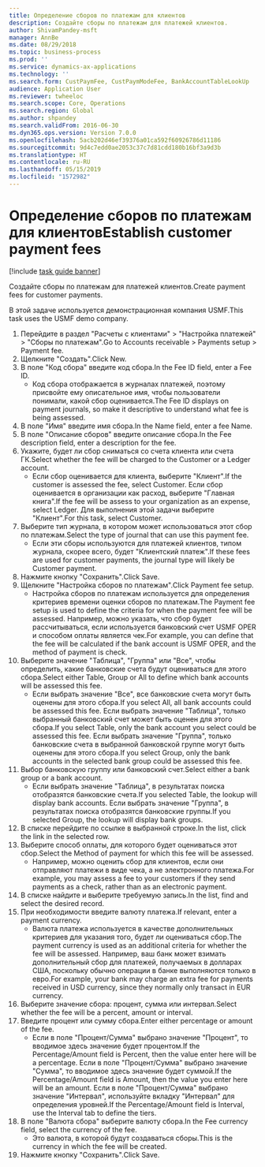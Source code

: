 ```yaml
---
title: Определение сборов по платежам для клиентов
description: Создайте сборы по платежам для платежей клиентов.
author: ShivamPandey-msft
manager: AnnBe
ms.date: 08/29/2018
ms.topic: business-process
ms.prod: ''
ms.service: dynamics-ax-applications
ms.technology: ''
ms.search.form: CustPaymFee, CustPaymModeFee, BankAccountTableLookUp
audience: Application User
ms.reviewer: twheeloc
ms.search.scope: Core, Operations
ms.search.region: Global
ms.author: shpandey
ms.search.validFrom: 2016-06-30
ms.dyn365.ops.version: Version 7.0.0
ms.openlocfilehash: 5acb202d46ef39376a01ca592f60926786d11186
ms.sourcegitcommit: 9d4c7edd0ae2053c37c7d81cdd180b16bf3a9d3b
ms.translationtype: HT
ms.contentlocale: ru-RU
ms.lasthandoff: 05/15/2019
ms.locfileid: "1572982"
---
```

# <a name="establish-customer-payment-fees"></a><span data-ttu-id="e304d-103">Определение сборов по платежам для клиентов</span><span class="sxs-lookup"><span data-stu-id="e304d-103">Establish customer payment fees</span></span>

[!include [task guide banner](../../includes/task-guide-banner.md)]

<span data-ttu-id="e304d-104">Создайте сборы по платежам для платежей клиентов.</span><span class="sxs-lookup"><span data-stu-id="e304d-104">Create payment fees for customer payments.</span></span>

<span data-ttu-id="e304d-105">В этой задаче используется демонстрационная компания USMF.</span><span class="sxs-lookup"><span data-stu-id="e304d-105">This task uses the USMF demo company.</span></span>

1. <span data-ttu-id="e304d-106">Перейдите в раздел "Расчеты с клиентами" > "Настройка платежей" > "Сборы по платежам".</span><span class="sxs-lookup"><span data-stu-id="e304d-106">Go to Accounts receivable > Payments setup > Payment fee.</span></span>
2. <span data-ttu-id="e304d-107">Щелкните "Создать".</span><span class="sxs-lookup"><span data-stu-id="e304d-107">Click New.</span></span>
3. <span data-ttu-id="e304d-108">В поле "Код сбора" введите код сбора.</span><span class="sxs-lookup"><span data-stu-id="e304d-108">In the Fee ID field, enter a Fee ID.</span></span>
    * <span data-ttu-id="e304d-109">Код сбора отображается в журналах платежей, поэтому присвойте ему описательное имя, чтобы пользователи понимали, какой сбор оценивается.</span><span class="sxs-lookup"><span data-stu-id="e304d-109">The Fee ID displays on payment journals, so make it descriptive to understand what fee is being assessed.</span></span>  
4. <span data-ttu-id="e304d-110">В поле "Имя" введите имя сбора.</span><span class="sxs-lookup"><span data-stu-id="e304d-110">In the Name field, enter a fee Name.</span></span>
5. <span data-ttu-id="e304d-111">В поле "Описание сборов" введите описание сбора.</span><span class="sxs-lookup"><span data-stu-id="e304d-111">In the Fee description field, enter a description for the fee.</span></span>
6. <span data-ttu-id="e304d-112">Укажите, будет ли сбор сниматься со счета клиента или счета ГК.</span><span class="sxs-lookup"><span data-stu-id="e304d-112">Select whether the fee will be charged to the Customer or a Ledger account.</span></span>
    * <span data-ttu-id="e304d-113">Если сбор оценивается для клиента, выберите "Клиент".</span><span class="sxs-lookup"><span data-stu-id="e304d-113">If the customer is assessed the fee, select Customer.</span></span> <span data-ttu-id="e304d-114">Если сбор оценивается в организации как расход, выберите "Главная книга".</span><span class="sxs-lookup"><span data-stu-id="e304d-114">If the fee will be assess to your organization as an expense, select Ledger.</span></span> <span data-ttu-id="e304d-115">Для выполнения этой задачи выберите "Клиент".</span><span class="sxs-lookup"><span data-stu-id="e304d-115">For this task, select Customer.</span></span>  
7. <span data-ttu-id="e304d-116">Выберите тип журнала, в котором может использоваться этот сбор по платежам.</span><span class="sxs-lookup"><span data-stu-id="e304d-116">Select the type of  journal that can use this payment fee.</span></span>
    * <span data-ttu-id="e304d-117">Если эти сборы используются для платежей клиентов, типом журнала, скорее всего, будет "Клиентский платеж".</span><span class="sxs-lookup"><span data-stu-id="e304d-117">If these fees are used for customer payments, the journal type will likely be Customer payment.</span></span>  
8. <span data-ttu-id="e304d-118">Нажмите кнопку "Сохранить".</span><span class="sxs-lookup"><span data-stu-id="e304d-118">Click Save.</span></span>
9. <span data-ttu-id="e304d-119">Щелкните "Настройка сборов по платежам".</span><span class="sxs-lookup"><span data-stu-id="e304d-119">Click Payment fee setup.</span></span>
    * <span data-ttu-id="e304d-120">Настройка сборов по платежам используется для определения критериев времени оценки сборов по платежам.</span><span class="sxs-lookup"><span data-stu-id="e304d-120">The Payment fee setup is used to define the criteria for when the payment fee will be assessed.</span></span>  <span data-ttu-id="e304d-121">Например, можно указать, что сбор будет рассчитываться, если используется банковский счет USMF OPER и способом оплаты является чек.</span><span class="sxs-lookup"><span data-stu-id="e304d-121">For example, you can define that the fee will be calculated if the bank account is USMF OPER, and the method of payment is check.</span></span>  
10. <span data-ttu-id="e304d-122">Выберите значение "Таблица", "Группа" или "Все", чтобы определить, какие банковские счета будут оцениваться для этого сбора.</span><span class="sxs-lookup"><span data-stu-id="e304d-122">Select either Table, Group or All to define which bank accounts will be assessed this fee.</span></span>
    * <span data-ttu-id="e304d-123">Если выбрать значение "Все", все банковские счета могут быть оценены для этого сбора.</span><span class="sxs-lookup"><span data-stu-id="e304d-123">If you select All, all bank accounts could be assessed this fee.</span></span>  <span data-ttu-id="e304d-124">Если выбрать значение "Таблица", только выбранный банковский счет может быть оценен для этого сбора.</span><span class="sxs-lookup"><span data-stu-id="e304d-124">If you select Table, only the bank account you select could be assessed this fee.</span></span> <span data-ttu-id="e304d-125">Если выбрать значение "Группа", только банковские счета в выбранной банковской группе могут быть оценены для этого сбора.</span><span class="sxs-lookup"><span data-stu-id="e304d-125">If you select Group, only the bank accounts in the selected bank group could be assessed this fee.</span></span>  
11. <span data-ttu-id="e304d-126">Выбор банковскую группу или банковский счет.</span><span class="sxs-lookup"><span data-stu-id="e304d-126">Select either a bank group or a bank account.</span></span>
    * <span data-ttu-id="e304d-127">Если выбрать значение "Таблица", в результатах поиска отобразятся банковские счета.</span><span class="sxs-lookup"><span data-stu-id="e304d-127">If you selected Table, the lookup will display bank accounts.</span></span> <span data-ttu-id="e304d-128">Если выбрать значение "Группа", в результатах поиска отобразятся банковские группы.</span><span class="sxs-lookup"><span data-stu-id="e304d-128">If you selected Group, the lookup will display bank groups.</span></span>  
12. <span data-ttu-id="e304d-129">В списке перейдите по ссылке в выбранной строке.</span><span class="sxs-lookup"><span data-stu-id="e304d-129">In the list, click the link in the selected row.</span></span>
13. <span data-ttu-id="e304d-130">Выберите способ оплаты, для которого будет оцениваться этот сбор.</span><span class="sxs-lookup"><span data-stu-id="e304d-130">Select the Method of payment for which this fee will be assessed.</span></span>
    * <span data-ttu-id="e304d-131">Например, можно оценить сбор для клиентов, если они отправляют платежи в виде чека, а не электронного платежа.</span><span class="sxs-lookup"><span data-stu-id="e304d-131">For example, you may assess a fee to your customers if they send payments as a check, rather than as an electronic payment.</span></span>  
14. <span data-ttu-id="e304d-132">В списке найдите и выберите требуемую запись.</span><span class="sxs-lookup"><span data-stu-id="e304d-132">In the list, find and select the desired record.</span></span>
15. <span data-ttu-id="e304d-133">При необходимости введите валюту платежа.</span><span class="sxs-lookup"><span data-stu-id="e304d-133">If relevant, enter a payment currency.</span></span>
    * <span data-ttu-id="e304d-134">Валюта платежа используется в качестве дополнительных критериев для указания того, будет ли оцениваться сбор.</span><span class="sxs-lookup"><span data-stu-id="e304d-134">The payment currency is used as an additional criteria for whether the fee will be assessed.</span></span>  <span data-ttu-id="e304d-135">Например, ваш банк может взимать дополнительный сбор для платежей, получаемых в долларах США, поскольку обычно операции в банке выполняются только в евро.</span><span class="sxs-lookup"><span data-stu-id="e304d-135">For example, your bank may charge an extra fee for payments received in USD currency, since they normally only transact in EUR currency.</span></span>  
16. <span data-ttu-id="e304d-136">Выберите значение сбора: процент, сумма или интервал.</span><span class="sxs-lookup"><span data-stu-id="e304d-136">Select whether the fee will be a percent, amount or interval.</span></span>
17. <span data-ttu-id="e304d-137">Введите процент или сумму сбора.</span><span class="sxs-lookup"><span data-stu-id="e304d-137">Enter either percentage or amount of the fee.</span></span>
    * <span data-ttu-id="e304d-138">Если в поле "Процент/Сумма" выбрано значение "Процент", то вводимое здесь значение будет процентом.</span><span class="sxs-lookup"><span data-stu-id="e304d-138">If the Percentage/Amount field is Percent, then the value enter here will be a percentage.</span></span> <span data-ttu-id="e304d-139">Если в поле "Процент/Сумма" выбрано значение "Сумма", то вводимое здесь значение будет суммой.</span><span class="sxs-lookup"><span data-stu-id="e304d-139">If the Percentage/Amount field is Amount, then the value you enter here will be an amount.</span></span> <span data-ttu-id="e304d-140">Если в поле "Процент/Сумма" выбрано значение "Интервал", используйте вкладку "Интервал" для определения уровней.</span><span class="sxs-lookup"><span data-stu-id="e304d-140">If the Percentage/Amount field is Interval, use the Interval tab to define the tiers.</span></span>  
18. <span data-ttu-id="e304d-141">В поле "Валюта сбора" выберите валюту сбора.</span><span class="sxs-lookup"><span data-stu-id="e304d-141">In the Fee currency field, select the currency of the fee.</span></span>
    * <span data-ttu-id="e304d-142">Это валюта, в которой будут создаваться сборы.</span><span class="sxs-lookup"><span data-stu-id="e304d-142">This is the currency in which the fee will be created.</span></span>  
19. <span data-ttu-id="e304d-143">Нажмите кнопку "Сохранить".</span><span class="sxs-lookup"><span data-stu-id="e304d-143">Click Save.</span></span>


